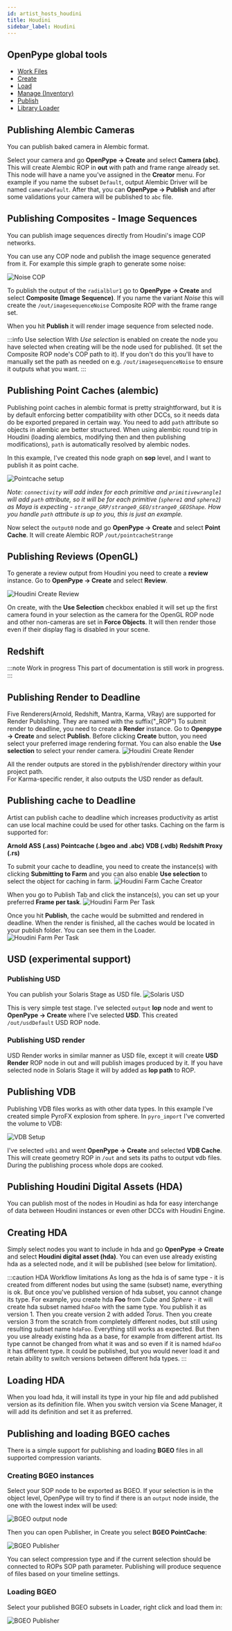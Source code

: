 ```yaml
---
id: artist_hosts_houdini
title: Houdini
sidebar_label: Houdini
---
```


## OpenPype global tools

- [Work Files](artist_tools_workfiles)
- [Create](artist_tools_creator)
- [Load](artist_tools_loader)
- [Manage (Inventory)](artist_tools_inventory)
- [Publish](artist_tools_publisher)
- [Library Loader](artist_tools_library-loader)

## Publishing Alembic Cameras
You can publish baked camera in Alembic format.

Select your camera and go **OpenPype -> Create** and select **Camera (abc)**.
This will create Alembic ROP in **out** with path and frame range already set. This node will have a name you've
assigned in the **Creator** menu. For example if you name the subset `Default`, output Alembic Driver will be named
`cameraDefault`. After that, you can **OpenPype -> Publish** and after some validations your camera will be published
to `abc` file.

## Publishing Composites - Image Sequences
You can publish image sequences directly from Houdini's image COP networks.

You can use any COP node and publish the image sequence generated from it. For example this simple graph to generate some noise:

![Noise COP](assets/houdini_imagesequence_cop.png)

To publish the output of the `radialblur1` go to **OpenPype -> Create** and
select **Composite (Image Sequence)**. If you name the variant *Noise* this will create the `/out/imagesequenceNoise` Composite ROP with the frame range set.

When you hit **Publish** it will render image sequence from selected node.

:::info Use selection
With *Use selection* is enabled on create the node you have selected when creating will be the node used for published. (It set the Composite ROP node's COP path to it). If you don't do this you'll have to manually set the path as needed on e.g. `/out/imagesequenceNoise` to ensure it outputs what you want.
:::

## Publishing Point Caches (alembic)
Publishing point caches in alembic format is pretty straightforward, but it is by default enforcing better compatibility
with other DCCs, so it needs data do be exported prepared in certain way. You need to add `path` attribute so objects
in alembic are better structured. When using alembic round trip in Houdini (loading alembics, modifying then and
then publishing modifications), `path` is automatically resolved by alembic nodes.

In this example, I've created this node graph on **sop** level, and I want to publish it as point cache.

![Pointcache setup](assets/houdini_pointcache_path.png)

*Note: `connectivity` will add index for each primitive and `primitivewrangle1` will add `path` attribute, so it will
be for each primitive (`sphere1` and `sphere2`) as Maya is expecting - `strange_GRP/strange0_GEO/strange0_GEOShape`. How
you handle `path` attribute is up to you, this is just an example.*

Now select the `output0` node and go **OpenPype -> Create** and select **Point Cache**. It will create
Alembic ROP `/out/pointcacheStrange`

## Publishing Reviews (OpenGL)
To generate a review output from Houdini you need to create a **review** instance.
Go to **OpenPype -> Create** and select **Review**.

![Houdini Create Review](assets/houdini_review_create_attrs.png)

On create, with the **Use Selection** checkbox enabled it will set up the first
camera found in your selection as the camera for the OpenGL ROP node and other
non-cameras are set in **Force Objects**. It will then render those even if
their display flag is disabled in your scene.

## Redshift
:::note Work in progress
This part of documentation is still work in progress.
:::

## Publishing Render to Deadline
Five Renderers(Arnold, Redshift, Mantra, Karma, VRay) are supported for Render Publishing.
They are named with the suffix("_ROP")
To submit render to deadline, you need to create a **Render** instance.
Go to **Openpype -> Create** and select **Publish**. Before clicking **Create** button,
you need select your preferred image rendering format. You can also enable the **Use selection** to
select your render camera.
![Houdini Create Render](assets/houdini_render_publish_creator.png)

All the render outputs are stored in the pyblish/render directory within your project path.\
For Karma-specific render, it also outputs the USD render as default.

## Publishing cache to Deadline
Artist can publish cache to deadline which increases productivity as artist can use local machine
could be used for other tasks.
Caching on the farm is supported for:

**Arnold ASS (.ass)**
**Pointcache (.bgeo and .abc)**
**VDB (.vdb)**
**Redshift Proxy (.rs)**

To submit your cache to deadline, you need to create the instance(s) with clicking
**Submitting to Farm** and you can also enable  **Use selection** to
select the object for caching in farm.
![Houdini Farm Cache Creator](assets/houdini_farm_cache_creator.png)

When you go to Publish Tab and click the instance(s), you can set up your preferred
**Frame per task**.
![Houdini Farm Per Task](assets/houdini_frame_per_task.png)

Once you hit **Publish**, the cache would be submitted and rendered in deadline.
When the render is finished, all the caches would be located in your publish folder.
You can see them in the Loader.
![Houdini Farm Per Task](assets/houdini_farm_cache_loader.png)

## USD (experimental support)
### Publishing USD
You can publish your Solaris Stage as USD file.
![Solaris USD](assets/houdini_usd_stage.png)

This is very simple test stage. I've selected `output` **lop** node and went to **OpenPype -> Create** where I've
selected **USD**. This created `/out/usdDefault` USD ROP node.

### Publishing USD render

USD Render works in similar manner as USD file, except it will create **USD Render** ROP node in out and will publish
images produced by it. If you have selected node in Solaris Stage it will by added as **lop path** to ROP.

## Publishing VDB

Publishing VDB files works as with other data types. In this example I've created simple PyroFX explosion from
sphere. In `pyro_import` I've converted the volume to VDB:

![VDB Setup](assets/houdini_vdb_setup.png)

I've selected `vdb1` and went **OpenPype -> Create** and selected **VDB Cache**. This will create
geometry ROP in `/out` and sets its paths to output vdb files. During the publishing process
whole dops are cooked.

## Publishing Houdini Digital Assets (HDA)

You can publish most of the nodes in Houdini as hda for easy interchange of data between Houdini instances or even
other DCCs with Houdini Engine.

## Creating HDA

Simply select nodes you want to include in hda and go **OpenPype -> Create** and select **Houdini digital asset (hda)**.
You can even use already existing hda as a selected node, and it will be published (see below for limitation).

:::caution HDA Workflow limitations
As long as the hda is of same type - it is created from different nodes but using the same (subset) name, everything
is ok. But once you've published version of hda subset, you cannot change its type. For example, you create hda **Foo**
from *Cube* and *Sphere* - it will create hda subset named `hdaFoo` with the same type. You publish it as version 1.
Then you create version 2 with added *Torus*. Then you create version 3 from the scratch from completely different nodes,
but still using resulting subset name `hdaFoo`. Everything still works as expected. But then you use already
existing hda as a base, for example from different artist. Its type cannot be changed from what it was and so even if
it is named `hdaFoo` it has different type. It could be published, but you would never load it and retain ability to
switch versions between different hda types.
:::

## Loading HDA

When you load hda, it will install its type in your hip file and add published version as its definition file. When
you  switch version via Scene Manager, it will add its definition and set it as preferred.

## Publishing and loading BGEO caches

There is a simple support for publishing and loading **BGEO** files in all supported compression variants.

### Creating BGEO instances

Select your SOP node to be exported as BGEO. If your selection is in the object level, OpenPype will try to find if there is an `output` node inside, the one with the lowest index will be used:

![BGEO output node](assets/houdini_bgeo_output_node.png)

Then you can open Publisher, in Create you select **BGEO PointCache**:

![BGEO Publisher](assets/houdini_bgeo-publisher.png)

You can select compression type and if the current selection should be connected to ROPs SOP path parameter. Publishing will produce sequence of files based on your timeline settings.

### Loading BGEO

Select your published BGEO subsets in Loader, right click and load them in:

![BGEO Publisher](assets/houdini_bgeo-loading.png)

